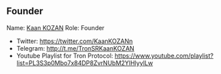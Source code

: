 ## Founder

Name: [Kaan KOZAN](https://tronscan.org/#/address/TCmubWCoL7cLA2VDkVn4WGWCT7nqcFavXX)
Role: Founder


* Twitter: https://twitter.com/KaanKOZANn
* Telegram: http://t.me/TronSRKaanKOZAN
* Youtube Playlist for Tron Protocol: https://www.youtube.com/playlist?list=PL3S3p0Mbo7x84DP8ZvrNUbM2YlHlyylLw
